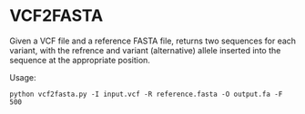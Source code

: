 # VCF2FASTA
Given a VCF file and a reference FASTA file, returns two sequences for each variant, with the refrence and variant (alternative) allele inserted into the sequence at the appropriate position.

Usage:
```
python vcf2fasta.py -I input.vcf -R reference.fasta -O output.fa -F 500
```
